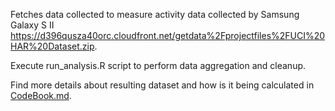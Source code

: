 Fetches data collected to measure activity data collected by Samsung Galaxy S II https://d396qusza40orc.cloudfront.net/getdata%2Fprojectfiles%2FUCI%20HAR%20Dataset.zip.

Execute run_analysis.R script to perform data aggregation and cleanup.

Find more details about resulting dataset and how is it being calculated in [CodeBook.md](./CodeBook.md).